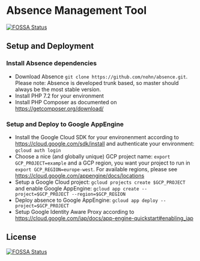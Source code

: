 # Absence Management Tool
[![FOSSA Status](https://app.fossa.io/api/projects/git%2Bgithub.com%2Fnohn%2Fabsence.svg?type=shield)](https://app.fossa.io/projects/git%2Bgithub.com%2Fnohn%2Fabsence?ref=badge_shield)


## Setup and Deployment

### Install Absence dependencies

* Download Absence `git clone https://github.com/nohn/absence.git`. Please note: Absence is developed trunk based, so master should always be the most stable version.
* Install PHP 7.2 for your environment
* Install PHP Composer as documented on https://getcomposer.org/download/

### Setup and Deploy to Google AppEngine

* Install the Google Cloud SDK for your environenment according to https://cloud.google.com/sdk/install and authenticate your environment: `gcloud auth login`
* Choose a nice (and globally unique) GCP project name: `export GCP_PROJECT=example` and a GCP region, you want your project to run in `export GCP_REGION=europe-west`. For available regions, please see https://cloud.google.com/appengine/docs/locations
* Setup a Google Cloud project: `gcloud projects create $GCP_PROJECT` and enable Google AppEngine: `gcloud app create --project=$GCP_PROJECT --region=$GCP_REGION`
* Deploy absence to Google AppEngine: `gcloud app deploy --project=$GCP_PROJECT`
* Setup Google Identity Aware Proxy according to https://cloud.google.com/iap/docs/app-engine-quickstart#enabling_iap


## License
[![FOSSA Status](https://app.fossa.io/api/projects/git%2Bgithub.com%2Fnohn%2Fabsence.svg?type=large)](https://app.fossa.io/projects/git%2Bgithub.com%2Fnohn%2Fabsence?ref=badge_large)
